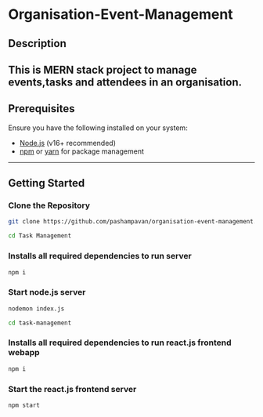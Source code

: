 # Organisation-Event-Management

## Description
This is MERN stack project to manage events,tasks and attendees in an organisation.
---

## Prerequisites
Ensure you have the following installed on your system:
- [Node.js](https://nodejs.org/) (v16+ recommended)
- [npm](https://www.npmjs.com/) or [yarn](https://yarnpkg.com/) for package management

---

## Getting Started

### Clone the Repository
```bash
git clone https://github.com/pashampavan/organisation-event-management.git
```

```bash
cd Task Management
```
### Installs all required dependencies to run server
```bash
npm i
```
### Start node.js server
```bash
nodemon index.js
```
```bash
cd task-management
```
### 
### Installs all required dependencies to run react.js frontend webapp
```bash
npm i
```
### Start the react.js frontend server
```bash
npm start
```


